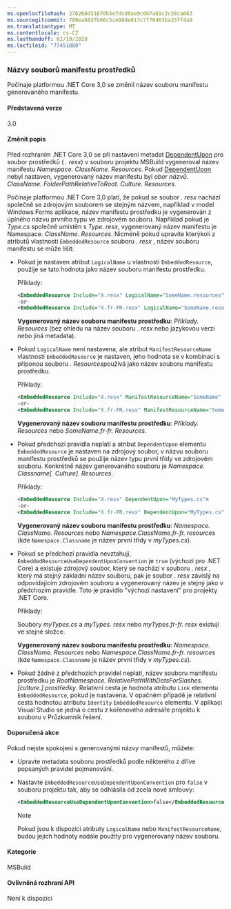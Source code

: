 ```yaml
---
ms.openlocfilehash: 276268d31670b5e7dcd0ae9c0b7a61c3c38ca663
ms.sourcegitcommit: 700ea803fb06c5ce98de017c7f76463ba33ff4a9
ms.translationtype: MT
ms.contentlocale: cs-CZ
ms.lasthandoff: 02/19/2020
ms.locfileid: "77451880"
---
```

### <a name="resource-manifest-file-names"></a>Názvy souborů manifestu prostředků

Počínaje platformou .NET Core 3,0 se změnil název souboru manifestu generovaného manifestu.

#### <a name="version-introduced"></a>Představená verze

3.0

#### <a name="change-description"></a>Změnit popis

Před rozhraním .NET Core 3,0 se při nastavení metadat [DependentUpon](/visualstudio/msbuild/common-msbuild-project-items#compile) pro soubor prostředků ( *. resx*) v souboru projektu MSBuild vygeneroval název manifestu *Namespace. ClassName. Resources*. Pokud [DependentUpon](/visualstudio/msbuild/common-msbuild-project-items#compile) nebyl nastaven, vygenerovaný název manifestu byl *obor názvů. ClassName. FolderPathRelativeToRoot. Culture. Resources*.

Počínaje platformou .NET Core 3,0 platí, že pokud se soubor *. resx* nachází společně se zdrojovým souborem se stejným názvem, například v model Windows Forms aplikace, název manifestu prostředku je vygenerován z úplného názvu prvního typu ve zdrojovém souboru. Například pokud je *Type.cs* společně umístěn s *Type. resx*, vygenerovaný název manifestu je Namespace. *ClassName. Resources*. Nicméně pokud upravíte kterýkoli z atributů vlastnosti `EmbeddedResource` souboru *. resx* , název souboru manifestu se může lišit:

- Pokud je nastaven atribut `LogicalName` u vlastnosti `EmbeddedResource`, použije se tato hodnota jako název souboru manifestu prostředku.

  Příklady:

  ```xml
  <EmbeddedResource Include="X.resx" LogicalName="SomeName.resources" />
  -or-
  <EmbeddedResource Include="X.fr-FR.resx" LogicalName="SomeName.resources" />
  ```

  **Vygenerovaný název souboru manifestu prostředku**: *Příklady. Resources* (bez ohledu na název souboru *. resx* nebo jazykovou verzi nebo jiná metadata).

- Pokud `LogicalName` není nastavena, ale atribut `ManifestResourceName` vlastnosti `EmbeddedResource` je nastaven, jeho hodnota se v kombinaci s příponou souboru *. Resources*používá jako název souboru manifestu prostředku.

  Příklady:

  ```xml
  <EmbeddedResource Include="X.resx" ManifestResourceName="SomeName" />
  -or-
  <EmbeddedResource Include="X.fr-FR.resx" ManifestResourceName="SomeName.fr-FR" />
  ```

  **Vygenerovaný název souboru manifestu prostředku**: *Příklady. Resources* nebo *SomeName.fr-fr. Resources*.

- Pokud předchozí pravidla neplatí a atribut `DependentUpon` elementu `EmbeddedResource` je nastaven na zdrojový soubor, v názvu souboru manifestu prostředků se použije název typu první třídy ve zdrojovém souboru. Konkrétně název generovaného souboru je *Namespace. Classname\[. Culture]. Resources*.

  Příklady:

  ```xml
  <EmbeddedResource Include="X.resx" DependentUpon="MyTypes.cs">
  -or-
  <EmbeddedResource Include="X.fr-FR.resx" DependentUpon="MyTypes.cs">
  ```

  **Vygenerovaný název souboru manifestu prostředku**: *Namespace. ClassName. Resources* nebo *Namespace.ClassName.fr-fr. resources* (kde `Namespace.Classname` je název první třídy v *myTypes.cs*).

- Pokud se předchozí pravidla nevztahují, `EmbeddedResourceUseDependentUponConvention` je `true` (výchozí pro .NET Core) a existuje zdrojový soubor, který se nachází v souboru *. resx* , který má stejný základní název souboru, pak je soubor *. resx* závislý na odpovídajícím zdrojovém souboru a vygenerovaný název je stejný jako v předchozím pravidle. Toto je pravidlo "výchozí nastavení" pro projekty .NET Core.
  
  Příklady:
  
  Soubory *myTypes.cs* a *myTypes. resx* nebo *myTypes.fr-fr. resx* existují ve stejné složce.
  
  **Vygenerovaný název souboru manifestu prostředku**: *Namespace. ClassName. Resources* nebo *Namespace.ClassName.fr-fr. resources* (kde `Namespace.Classname` je název první třídy v *myTypes.cs*).
    
- Pokud žádné z předchozích pravidel neplatí, název souboru manifestu prostředku je *RootNamespace. RelativePathWithDotsForSlashes.\[culture.] prostředky*. Relativní cesta je hodnota atributu `Link` elementu `EmbeddedResource`, pokud je nastavena. V opačném případě je relativní cesta hodnotou atributu `Identity` `EmbeddedResource` elementu. V aplikaci Visual Studio se jedná o cestu z kořenového adresáře projektu k souboru v Průzkumník řešení.

#### <a name="recommended-action"></a>Doporučená akce

Pokud nejste spokojeni s generovanými názvy manifestů, můžete:

- Upravte metadata souboru prostředků podle některého z dříve popsaných pravidel pojmenování.

- Nastavte `EmbeddedResourceUseDependentUponConvention` pro `false` v souboru projektu tak, aby se odhlásila od zcela nové smlouvy:

   ```xml
   <EmbeddedResourceUseDependentUponConvention>false</EmbeddedResourceUseDependentUponConvention>
   ```

   > [!NOTE]
   > Pokud jsou k dispozici atributy `LogicalName` nebo `ManifestResourceName`, budou jejich hodnoty nadále použity pro vygenerovaný název souboru.

#### <a name="category"></a>Kategorie

MSBuild

#### <a name="affected-apis"></a>Ovlivněná rozhraní API

Není k dispozici
